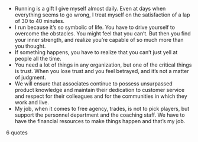  - Running is a gift I give myself almost daily. Even at days when everything seems to go wrong, I treat myself on the satisfaction of a lap of 30 to 40 minutes.
 - I run because it’s so symbolic of life. You have to drive yourself to overcome the obstacles. You might feel that you can’t. But then you find your inner strength, and realize you’re capable of so much more than you thought.
 - If something happens, you have to realize that you can’t just yell at people all the time.
 - You need a lot of things in any organization, but one of the critical things is trust. When you lose trust and you feel betrayed, and it’s not a matter of judgment.
 - We will ensure that associates continue to possess unsurpassed product knowledge and maintain their dedication to customer service and respect for their colleagues and for the communities in which they work and live.
 - My job, when it comes to free agency, trades, is not to pick players, but support the personnel department and the coaching staff. We have to have the financial resources to make things happen and that’s my job.

6 quotes